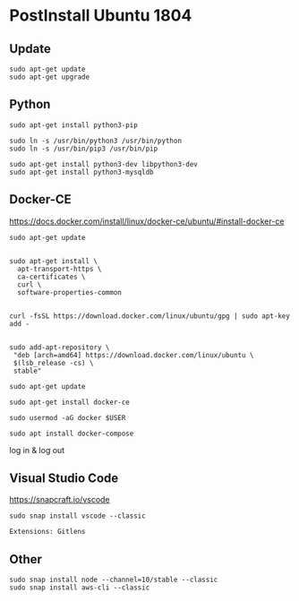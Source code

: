 # PostInstall Ubuntu 1804

## Update
    sudo apt-get update
    sudo apt-get upgrade

## Python
    sudo apt-get install python3-pip

    sudo ln -s /usr/bin/python3 /usr/bin/python
    sudo ln -s /usr/bin/pip3 /usr/bin/pip
    
    sudo apt-get install python3-dev libpython3-dev
    sudo apt-get install python3-mysqldb
    

## Docker-CE

https://docs.docker.com/install/linux/docker-ce/ubuntu/#install-docker-ce

    sudo apt-get update


    sudo apt-get install \
      apt-transport-https \
      ca-certificates \
      curl \
      software-properties-common


    curl -fsSL https://download.docker.com/linux/ubuntu/gpg | sudo apt-key add -
    
    
    sudo add-apt-repository \
     "deb [arch=amd64] https://download.docker.com/linux/ubuntu \
     $(lsb_release -cs) \
     stable"

    sudo apt-get update

    sudo apt-get install docker-ce

    sudo usermod -aG docker $USER

    sudo apt install docker-compose


log in & log out

## Visual Studio Code

https://snapcraft.io/vscode
    
    sudo snap install vscode --classic
    
    Extensions: Gitlens 
## Other

    sudo snap install node --channel=10/stable --classic
    sudo snap install aws-cli --classic
